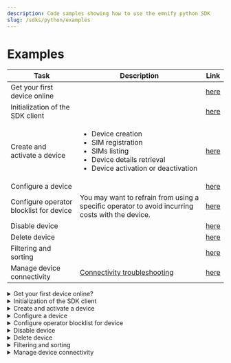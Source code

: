 ```yaml
---
description: Code samples showing how to use the emnify python SDK
slug: /sdks/python/examples
---
```


# Examples

| Task                             | Description   | Link |
|---|---|---|
| Get your first device online     |               |  [here]( https://github.com/emnify/product-docs/blob/project-redo/docs/sdks/python/examples.md#get-your-first-device-online )  |
| Initialization of the SDK client |               | [here](https://github.com/emnify/product-docs/blob/project-redo/docs/sdks/python/examples.md#initialization-of-the-sdk-client) |
| Create and activate a device     |   <ul><li>Device creation</li><li>SIM registration</li><li>SIMs listing</li><li>Device details retrieval</li><li>Device activation or deactivation</li></ul> | [here](https://github.com/emnify/product-docs/blob/project-redo/docs/sdks/python/examples.md#create-and-activate-a-device)  |
| Configure a device               |               |  [here](https://github.com/emnify/product-docs/blob/project-redo/docs/sdks/python/examples.md#configure-a-device) |
| Configure operator blocklist for device |  You may want to refrain from using a specific operator to avoid incurring costs with the device.  |  [here](https://github.com/emnify/product-docs/blob/project-redo/docs/sdks/python/examples.md#configure-operator-blocklist-for-device)  |
| Disable device |   | [here](https://github.com/emnify/product-docs/blob/project-redo/docs/sdks/python/examples.md#disable-device)  |
| Delete device  |   |  [here](https://github.com/emnify/product-docs/blob/project-redo/docs/sdks/python/examples.md#delete-device) |
| Filtering and sorting |   | [here](https://github.com/emnify/product-docs/blob/project-redo/docs/sdks/python/examples.md#filtering-and-sorting)  |
| Manage device connectivity | [Connectivity troubleshooting](https://www.emnify.com/developer-blog/5-ways-to-detect-and-solve-connectivity-issues#network-events) | [here](https://github.com/emnify/product-docs/blob/project-redo/docs/sdks/python/examples.md#manage-device-connectivity)  |

<!-- Maybe useful -->
<!-- &darr; -->
<!-- <p align="center"><a href="">...</a></p> -->

<details>
<summary>Get your first device online?</summary>
<br>

Follow the steps in the next code block comments to get your devices online.

This example demonstrates complex operations across multiple SDK [Concepts](/sdks/concepts), such as:

- [Device policies](https://portal.emnify.com/device-policies) (configures which services are available and where)
- SIM registration
- Device creation
- SIM assignment
- Error handling
- Device details retrieval
- Device activation or deactivation

:::tip
You can [learn more about APN configuration via SMS](https://support.emnify.com/hc/en-us/articles/4401906757906-How-to-configure-the-APN-on-different-devices) on our Support page.
:::

```python title="mass_sim_activation.py"
from emnify import EMnify
from emnify import constants
from emnify.errors import EMnifyBaseException

# === Example: Getting your first device online ===

# To operate the emnify SDK, you need to generate an application token.
# Step-by-step guide: https://www.emnify.com/developer-blog/how-to-use-an-application-token-for-api-authentication
token = input('token: ')
# The client is authorized to perform operations by your name:
emnify_client = EMnify(token)

# Before getting your device online, you need a device and a SIM card.
# This example assumes you have a batch of SIM cards for your devices.
sim_batch_BIC2 = input('BIC2: ')

# emnify allows you to control your coverage and services.
# You can find those IDs on the Portal: https://portal.emnify.com/device-policies 
service_profile_id = input('Service Profile ID: ')
tariff_profile_id = input('Tariff Profile ID: ')
# In order to create devices for SIMs afterwards we need service and coverage profiles.
service_profile = emnify_client.devices.service_profile_model(id=int(service_profile_id))
tariff_profile = emnify_client.devices.tariff_profile_model(id=int(tariff_profile_id))

try:
    # You need to add the SIM card batch to your account.
    # This method also supports single sim registration via BIC1.
    # (meaning you can use your free Evaluation SIM cards)
    issued_sims = emnify_client.sim.register_sim(bic=sim_batch_BIC2)
    # All of the added SIMs are now registered with "Issued" status.
except EMnifyBaseException as e:
    # If an error appears during SIM registration,
    # use EMnifyBaseException for general exceptions 
    # or inherited classes for specific ones.
    raise AssertionError(f"error during sim batch BIC2 activation{e}")

# We also need to define the device status to be applied during creation.
device_status = emnify_client.devices.status_model(
    **constants.DeviceStatuses.ENABLED_DICT.value
)


for sim in issued_sims:
    # Only registering a SIM card won't provide connectivity.
    # You also need to create a new device with the SIM assigned.

    # For device creation, we need to specify the parameters of the device:
    device_name = f"Device({sim.iccid})"
    device_model = emnify_client.devices.device_create_model(
        tariff_profile=tariff_profile,
        status=device_status,
        service_profile=service_profile,
        sim=sim,
        name=device_name
    )

    # See the API Reference to learn other device parameters:
    # https://emnify.github.io/emnify-sdk-python/autoapi/index.html

    # Here's how we create the device we want:
    device_id = emnify_client.devices.create_device(device=device_model)

    # After creation, we're able to retrieve full device information.
    # You can store this information in your local inventory for future needs.
    device = emnify_client.devices.retrieve_device(device_id=device_id)

    # Connectivity is disabled by default (so you're not getting billed).
    # The following command will enable connectivity for your device with a SIM card installed:
    emnify_client.devices.change_status(enable=True, device=device)

    # At this point, emnify can provide connectivity services.
    # You can already send and receive SMS (if enabled in the assigned Service Profile).

    # After the device is created and enabled, you need to configure it.

    # Proper APN configuration of the device is required to access internet.
    # The emnify APN is: em (two characters, no spaces)
    # For example purposes, we'll send a special configuration SMS command:
    ACTIVATION_CODE = 'AT+CGDCONT=1,"IP","em",,'
    SENDER = "city_scooters_admin"

    activation_sms = emnify_client.devices.sms_create_model(
        payload=ACTIVATION_CODE,
        source_adress=SENDER
    )
    # This configuration may vary by the device manufacturer.
    # See our documentation to learn if this method suits your devices.

    # Finally, send the configuration SMS to the device:
    emnify_client.devices.send_sms(device=device, sms=activation_sms)

    # Congratulations! Your device is online!
    # Now, you can check your device's internet access.
```
</details>

<details>
<summary>Initialization of the SDK client</summary>
<br>

```python title="device_lifecycle_management.py"
from emnify import EMnify
from emnify import constants as emnify_constants

emnify = EMnify(app_token='your token')
```
</details>

<details>
<summary>Create and activate a device</summary>
<br>

- Device creation
- SIM registration
- SIMs listing
- Device details retrieval
- Device activation or deactivation

```python title="device_lifecycle_management.py"
#  === Example: Create and activate a device ===

unassigned_sims = [i for i in emnify.sim.get_sim_list(without_device=True)]
#  If there are no unassigned_sims, register a new one by batch code:
if not unassigned_sims:
    registered_sim = emnify.sim.register_sim(bic='sample_bic_code')  # Returns a list
    sim = emnify.sim.retrieve_sim(registered_sim[0].id)
else:
    sim = unassigned_sims[0]  # Takes the first unassigned SIM

# Defining new device parameters
# All required models can be retrieved through the manager's properties
service_profile = emnify.devices.service_profile_model(id=1)
tariff_profile = emnify.devices.tariff_profile_model(id=1)
device_status = emnify.devices.status_model(id=0)
name = 'new_device'
device_model = emnify.devices.device_create_model(
    tariff_profile=tariff_profile,
    status=device_status,
    service_profile=service_profile,
    sim=sim,
    name=name
)

# After creation, the model SDK returns the id of the device:
device_id = emnify.devices.create_device(device=device_model)
# Then you can retrieve all of the device details:
device = emnify.devices.retrieve_device(device_id=device_id)
# Finally, activate the device:
emnify.devices.change_status(device=device, enable=True)

# Retrieving updated device details
device = emnify.devices.retrieve_device(device_id=device_id)
device_status = device.status.description  # Device status will be 'Enabled'
sim_status = device.sim.status.description  # SIM status will be 'Activated'
```  
</details>

<details>
<summary> Configure a device </summary>
<br>

```python title="device_lifecycle_management.py"
#  === Example: Configure a device ===

# Retrieving device details
device = emnify.devices.retrieve_device(device_id=device_id)

tags = 'arduino, meter, temp'  # Sample tags
name = 'new name'  # Sample name

# Adjust the device configuration
update_device_fields = emnify.devices.device_update_model(name='new name', tags='arduino')
emnify.devices.update_device(device_id=device.id, device=update_device_fields)

# Retrieving updated device details
updated_device = emnify.devices.retrieve_device(device_id=device_id)
device_tags = updated_device.tags  # Updated tag will be 'arduino'
deivce_name = updated_device.name  # Updated name will be 'new name'
```
</details>

<details>
<summary> Configure operator blocklist for device </summary>
<br>

You may want to refrain from using a specific operator to avoid incurring costs with the device.

This is possible by adding the operator to the blocklist of the device:

```python title="device_lifecycle_management.py"
#  === Example: Configure operator blocklist for device ===

# Retrieve a list of all operators
all_operators = [i for i in emnify.operator.get_operators()]

# The following adds three operators to the blocklist:
device_id = 0  # Your device id
emnify.devices.add_device_blacklist_operator(operator_id=all_operators[0].id, device_id=device_id)
emnify.devices.add_device_blacklist_operator(operator_id=all_operators[1].id, device_id=device_id)
emnify.devices.add_device_blacklist_operator(operator_id=all_operators[2].id, device_id=device_id)

# Gets all blocklist operators of the device by device_id:
device_blacklist = emnify.devices.get_device_operator_blacklist(device_id=device_id)

operator_id = 0
for operator in device_blacklist:
    print(operator.country)
    print(operator.id)
    print(operator.mnc)
    operator_id = operator.id

# Removes the last operator from the blocklist
emnify.devices.delete_device_blacklist_operator(device_id=device_id, operator_id=operator_id)
```
</details>

<details>
<summary> Disable device </summary>
<br>

```python title="device_lifecycle_management.py"
#  === Example: Disable device ===

device_filter = emnify.devices.get_device_filter_model(status=emnify_constants.DeviceStatuses.ENABLED_ID.value)
all_devices_with_sim = [
    device for device in emnify.devices.get_devices_list(filter_model=device_filter) if device.sim
]

# Gets a list of all devices with SIM cards and the 'Enabled' status
device = all_devices_with_sim[0]

# Disables a device
emnify.devices.change_status(disable=True, device=device.id)

disabled_device = emnify.devices.retrieve_device(device_id=device.id)
device_status = disabled_device.status.description  # Device status will be 'Disabled'
sim_status = disabled_device.sim.status.description # SIM status will be 'Suspended'
```
</details>

<details>
<summary> Delete device </summary>
<br>

```python title="device_lifecycle_management.py"
#  === Example: Delete device ===

old_devices_list = [device for device in emnify.devices.get_devices_list()]

# Gets a list of all devices
device_to_delete = list(
        filter(
            lambda device: device.sim and device.status.id == emnify_constants.DeviceStatuses.ENABLED_ID,
            old_devices_list
        )
)[0]

# Pick a device to delete with an assigned SIM and the 'Enabled' status
sim_id_of_deleted_device = device_to_delete.sim.id

emnify.devices.delete_device(device_id=device_to_delete.id)

# Deletes a device
new_device_list = [device for device in emnify.devices.get_devices_list()]

# Gets a new list of all devices
assert len(old_devices_list) > len(new_device_list)
# After deleting, the total device count will be lowered.

sim = emnify.sim.retrieve_sim(sim_id=sim_id_of_deleted_device)
sim_status = sim.status.description  # SIM status will be 'Suspended'
```
</details>

<details>
<summary> Filtering and sorting </summary>
<br>

```python title="filtering_and_sorting.py"
# === Example: Using a Filtering for List calls  ===
from emnify import EMnify
from emnify import constants as emnify_constants

emnify_client = EMnify(app_token='your_application_token')

# Some methods that return multiple objects allow sorting and filtering.
# This optimizes processing time because:
# * Filtering enables you to immediately get the necessary objects with the necessary qualities.
# * Sorting allows you to set the order objects are displayed.
# Instead of sending several requests searching for the required object, you only need one.

# This example finds all SIMs for a specific customer organization.
# Specifying the necessary parameters as arguments initiates the model for filtering.
sim_filter = emnify_client.sim.get_sim_filter_model(customer_org=1)

# To retrieve the filtering model for filling, you need to get it as a property of a SIM card manager: get_sim_filter_model
# For devices, it would be: get_device_filter_model

# After initializing the model object, you must pass it as an argument to request a list of objects.
sims = emnify_client.sim.get_sim_list(filter_model=sim_filter)
# Now, the sims variable contains the objects for customer organization 1.

# For a more detailed search, pass several parameters for filtering:
sim_filter = emnify_client.sim.get_sim_filter_model(
    customer_org=1,
    status=emnify_constants.SimStatusesID.ACTIVATED_ID.value,
    production_date='2019-01-25'
)

# The list SIM cards request also has a separate filter, passed as an argument.
# The following example searches for SIMs without a device:
sims_without_assigned_device = emnify_client.sim.get_sim_list(without_device=True)


# === Example: Using sorting on list calls  ===

# Like filtering, sorting reduces processing time by ordering objects in the server.
# Sorting enables you to group objects by specifying a particular attribute.

# The following example sorts all devices by the last updated date:
sort_parameter = emnify_client.devices.get_device_sort_enum.LAST_UPDATED.value
# Note that all sorting uses enums.

# After choosing a filtering parameter, pass it as an argument to sort_enum:
sorted_devices = emnify_client.devices.get_devices_list(
    sort_enum=sort_parameter
)

# Now, you have a list of devices with the most recently updated at the top.
for latest_device in sorted_devices:
    ...
```
</details>

<details>
<summary> Manage device connectivity </summary>
<br>

[Connectivity troubleshooting](https://www.emnify.com/developer-blog/5-ways-to-detect-and-solve-connectivity-issues#network-events)
  
```python 
#  === Manage device connectivity ===

# There are many reasons why connection issues arise. For example:
# * The device executes the wrong procedures due to a bad firmware update.
# * The device executes network registration too frequently, so the network no longer allows it to register.
# * You changed a policy for a blocked device.

# To reset device connectivity, use the following methods:
# * Resetting the device's data connectivity
device_id = 0
emnify.devices.reset_connectivity_data(device_id=device_id)
# * Resetting the network connectivity
emnify.devices.reset_connectivity_network(device_id=device_id)

# For checking the connectivity, use the following method:
connectivity = emnify.devices.get_device_connectivity_status(device_id=device_id)
print(connectivity.status.description)  # Status will be either 'Attached,' 'Online,' 'Offline,' or 'Blocked.'
```

</details>

